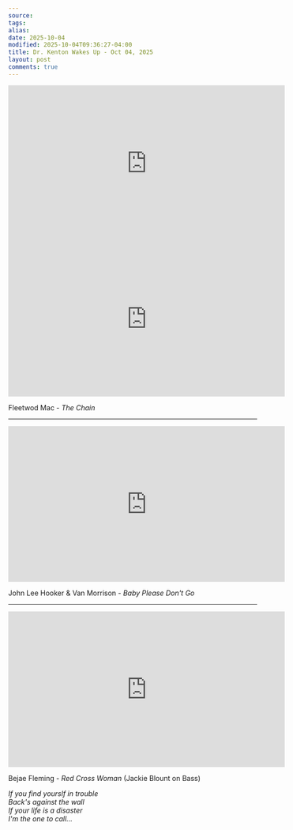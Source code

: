 ```yaml
---
source:
tags:
alias:
date: 2025-10-04
modified: 2025-10-04T09:36:27-04:00
title: Dr. Kenton Wakes Up - Oct 04, 2025
layout: post
comments: true
---
```


  

<iframe width="560" height="315" src="https://www.youtube.com/embed/M74UJnq4vBs" title="YouTube video player" frameborder="0" allow="accelerometer; autoplay; clipboard-write; encrypted-media; gyroscope; picture-in-picture; web-share" allowfullscreen></iframe>

<!-- <img src="{{site.baseurl}}/images/[REPLACE]" width="560"> -->

<iframe width="560" height="315" src="https://www.youtube.com/embed/xwTPvcPYaOo?si=10Gi_Sot-Zs7ITYB" title="YouTube video player" frameborder="0" allow="accelerometer; autoplay; clipboard-write; encrypted-media; gyroscope; picture-in-picture; web-share" referrerpolicy="strict-origin-when-cross-origin" allowfullscreen></iframe>

Fleetwod Mac - *The Chain*

---

<iframe width="560" height="315" src="https://www.youtube.com/embed/Zw7MqRcMmUA?si=Y93TzJqHDFog1ei4" title="YouTube video player" frameborder="0" allow="accelerometer; autoplay; clipboard-write; encrypted-media; gyroscope; picture-in-picture; web-share" referrerpolicy="strict-origin-when-cross-origin" allowfullscreen></iframe>

John Lee Hooker & Van Morrison - *Baby Please Don't Go*


---

<iframe width="560" height="315" src="https://www.youtube.com/embed/gUC98mPqUuA?si=OwAJF9pM576oPyj5" title="YouTube video player" frameborder="0" allow="accelerometer; autoplay; clipboard-write; encrypted-media; gyroscope; picture-in-picture; web-share" referrerpolicy="strict-origin-when-cross-origin" allowfullscreen></iframe>

Bejae Fleming - *Red Cross Woman* (Jackie Blount on Bass)

*If you find yourslf in trouble<br />Back's against the wall<br/>If your life is a disaster<br/>I'm the one to call...*